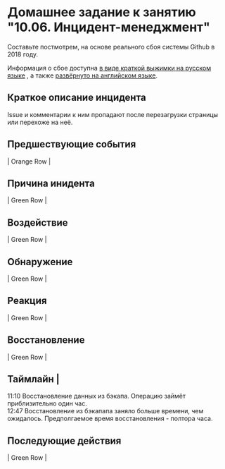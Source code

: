 # Домашнее задание к занятию "10.06. Инцидент-менеджмент"


Составьте постмотрем, на основе реального сбоя системы Github в 2018 году.

Информация о сбое доступна [в виде краткой выжимки на русском языке](https://habr.com/ru/post/427301/) , а
также [развёрнуто на английском языке](https://github.blog/2018-10-30-oct21-post-incident-analysis/).

## Краткое описание инцидента             
Issue и комментарии к ним пропадают после перезагрузки страницы или перехоже на неё.

## Предшествующие события
| Orange Row |
## Причина инидента
| Green Row |
## Воздействие
| Green Row |
## Обнаружение
| Green Row | 
## Реакция
| Green Row |
## Восстановление       
| Green Row |
## Таймлайн             |
11:10 Восстановление данных из бэкапа. Операцию займёт приблизительно один час.  
12:47 Восстановление из бэкапапа заняло больше времени, чем ожидалось. Предполгаемое время восстановления - полтора часа.  
## Последующие действия
| Green Row |

<!--
## Задача повышенной сложности

Прослушайте [симуляцию аудиозаписи о инциденте](https://youtu.be/vw6I5DYWkNA?t=1), предоставленную 
разработчиками инструмента для автоматизации инцидент-менеджмента PagerDuty.

На основании этой аудиозаписи попробуйте составить сообщения для пользователей о данном инциденте.

Должно быть 3 сообщения о:
- начале инцидента
- продолжающихся работах
- окончании инцидента и возвращении к штатной работе

---

### Как оформить ДЗ?

Выполненное домашнее задание пришлите ссылкой на .md-файл в вашем репозитории.

---

-->
